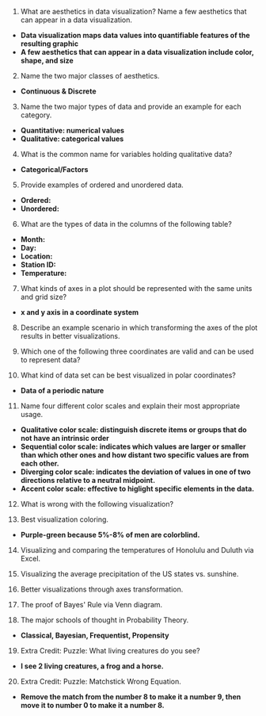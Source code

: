1. What are aesthetics in data visualization? Name a few aesthetics that can appear in a data visualization.  
- **Data visualization maps data values into quantifiable features of the resulting graphic**  
- **A few aesthetics that can appear in a data visualization include color, shape, and size**  
2. Name the two major classes of aesthetics.  
- **Continuous & Discrete**  
3. Name the two major types of data and provide an example for each category.  
- **Quantitative: numerical values**   
- **Qualitative: categorical values**   
4. What is the common name for variables holding qualitative data?  
- **Categorical/Factors**  
5. Provide examples of ordered and unordered data.  
- **Ordered:**   
- **Unordered:**  
6. What are the types of data in the columns of the following table?  
- **Month:**  
- **Day:**  
- **Location:**  
- **Station ID:**  
- **Temperature:**  
7. What kinds of axes in a plot should be represented with the same units and grid size?  
- **x and y axis in a coordinate system**  
8. Describe an example scenario in which transforming the axes of the plot results in better visualizations.   

9. Which one of the following three coordinates are valid and can be used to represent data?  

10. What kind of data set can be best visualized in polar coordinates?  
- **Data of a periodic nature**   
11. Name four different color scales and explain their most appropriate usage.
- **Qualitative color scale: distinguish discrete items or groups that do not have an intrinsic order**     
- **Sequential color scale: indicates which values are larger or smaller than which other ones and how distant two specific values are from each other.**     
- **Diverging color scale: indicates the deviation of values in one of two directions relative to a neutral midpoint.**       
- **Accent color scale: effective to higlight specific elements in the data.**       
12. What is wrong with the following visualization?  

13. Best visualization coloring.  
- **Purple-green because 5%-8% of men are colorblind.**
14. Visualizing and comparing the temperatures of Honolulu and Duluth via Excel.  

15. Visualizing the average precipitation of the US states vs. sunshine.  

16. Better visualizations through axes transformation.  

17. The proof of Bayes' Rule via Venn diagram.  

18. The major schools of thought in Probability Theory.  
- **Classical, Bayesian, Frequentist, Propensity**  
19. Extra Credit: Puzzle: What living creatures do you see?  
- **I see 2 living creatures, a frog and a horse.**  
20. Extra Credit: Puzzle: Matchstick Wrong Equation.  
- **Remove the match from the number 8 to make it a number 9, then move it to number 0 to make it a number 8.**  

